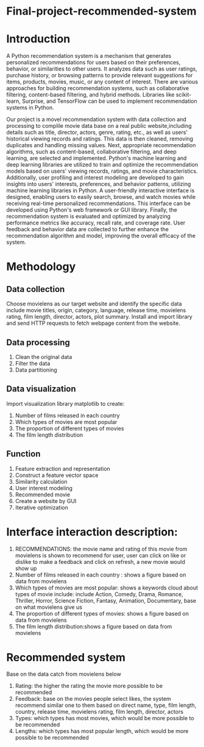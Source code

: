 # Final-project-recommended-system
# Introduction 
A Python recommendation system is a mechanism that generates personalized recommendations for users based on their preferences, behavior, or similarities to other users. It analyzes data such as user ratings, purchase history, or browsing patterns to provide relevant suggestions for items, products, movies, music, or any content of interest. There are various approaches for building recommendation systems, such as collaborative filtering, content-based filtering, and hybrid methods. Libraries like scikit-learn, Surprise, and TensorFlow can be used to implement recommendation systems in Python.

Our project is a movel recommendation system with data collection and processing to complile movie data base on a real public website,including details such as title, director, actors, genre, rating, etc., as well as users' historical viewing records and ratings. This data is then cleaned, removing duplicates and handling missing values. Next, appropriate recommendation algorithms, such as content-based, collaborative filtering, and deep learning, are selected and implemented. Python's machine learning and deep learning libraries are utilized to train and optimize the recommendation models based on users' viewing records, ratings, and movie characteristics. Additionally, user profiling and interest modeling are developed to gain insights into users' interests, preferences, and behavior patterns, utilizing machine learning libraries in Python. A user-friendly interactive interface is designed, enabling users to easily search, browse, and watch movies while receiving real-time personalized recommendations. This interface can be developed using Python's web framework or GUI library. Finally, the recommendation system is evaluated and optimized by analyzing performance metrics like accuracy, recall rate, and coverage rate. User feedback and behavior data are collected to further enhance the recommendation algorithm and model, improving the overall efficacy of the system. 

# Methodology
## Data collection
Choose movielens as our target website and identify the specific data include movie titles, origin, category, language, release time, movielens rating, film length, director, actors, plot summary. Install and import library and send HTTP requests to fetch webpage content from the website. 

## Data processing
1. Clean the original data
2. Filter the data
3. Data partitioning

## Data visualization
Import visualization library matplotlib to create:
1. Number of films released in each country
2. Which types of movies are most popular
3. The proportion of different types of movies
4. The film length distribution

## Function
1. Feature extraction and representation
2. Construct a feature vector space
3. Similarity calculation
4. User interest modeling
5. Recommended movie
6. Create a website by GUI
7. Iterative optimization

# Interface interaction description: 
1. RECOMMENDATIONS: the movie name and rating of this movie from movielens is shown to recommend for user, user can click on like or dislike to make a feedback and click on refresh, a new movie would show up
2. Number of films released in each country : shows a figure based on data from movielens
3. Which types of movies are most popular: shows a keywords cloud about types of movie include: include Action, Comedy, Drama, Romance, Thriller, Horror, Science Fiction, Fantasy, Animation, Documentary, base on what movielens give us
4. The proportion of different types of movies: shows a figure based on data from movielens
5. The film length distribution:shows a figure based on data from movielens

# Recommended system
Base on the data catch from movielens below
1. Rating: the higher the rating the movie more possible to be recommended
2. Feedback: base on the movies people select likes, the system recommend similar one to them based on direct name, type, film length, country, release time, movielens rating, film length, director, actors
3. Types: which types has most movies, which would be more possible to be recommended
4. Lengths: which types has most popular length, which would be more possible to be recommended
